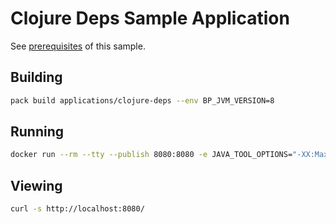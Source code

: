# Clojure Deps Sample Application

See [prerequisites](https://paketo.io/docs/howto/java/#prerequisites) of this sample.

## Building

```bash
pack build applications/clojure-deps --env BP_JVM_VERSION=8
```

## Running

```bash
docker run --rm --tty --publish 8080:8080 -e JAVA_TOOL_OPTIONS="-XX:MaxMetaspaceSize=100M" applications/clojure-deps
```

## Viewing

```bash
curl -s http://localhost:8080/
```
